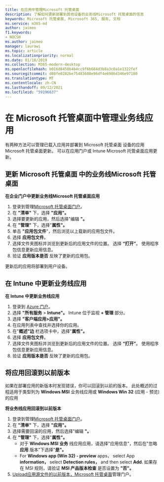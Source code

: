 ```yaml
---
title: 在应用中管理Microsoft 托管桌面
description: 了解如何更新部署到其他设备的业务线Microsoft 托管桌面的信息
keywords: Microsoft 托管桌面, Microsoft 365, 服务, 文档
ms.service: m365-md
author: jaimeo
f1.keywords:
- NOCSH
ms.author: jaimeo
manager: laurawi
ms.topic: article
ms.localizationpriority: normal
ms.date: 01/18/2019
ms.collection: M365-modern-desktop
ms.openlocfilehash: b016d8458b4b4cc9f6b684d3b8a3c0a1e1322fef
ms.sourcegitcommit: d08fe0282be75483608e96df4e6986d346e97180
ms.translationtype: MT
ms.contentlocale: zh-CN
ms.lasthandoff: 09/12/2021
ms.locfileid: "59196637"
---
```

# <a name="manage-line-of-business-apps-in-microsoft-managed-desktop"></a>在 Microsoft 托管桌面中管理业务线应用

<!--Application management -->

有两种方法可以管理已载入应用并部署到 Microsoft 托管桌面 设备的应用Microsoft 托管桌面更新。 可以在应用门户或 Intune Microsoft 托管桌面应用更新。 

<span id="update-app-mmd" />

## <a name="update-line-of-business-apps-in-microsoft-managed-desktop"></a>更新 Microsoft 托管桌面 中的业务线Microsoft 托管桌面

**在企业门户中更新业务线Microsoft 托管桌面应用**
1. 登录到管理[Microsoft 托管桌面门户](https://aka.ms/mmdportal)。
2. 在 **"清单"** 下，选择 **"应用"。**  
3. 选择要更新的应用，然后选择"编辑 **"。**
4. 在 **"管理"** 下，选择"**属性"。** 
5. 单击 **"应用包文件**"，然后浏览以上载新的应用包文件。
6. 选择 **应用包文件**。
7. 选择文件夹图标并浏览到更新后的应用文件的位置。 选择 **“打开”**。 使用程序包信息更新应用信息。
8. 验证 **应用版本是否** 反映了更新的应用包。 

更新后的应用将部署到用户设备。

<span id="update-app-intune" />

## <a name="update-line-of-business-apps-in-intune"></a>在 Intune 中更新业务线应用

**在 Intune 中更新业务线应用**
1. 登录到 [Azure 门户](https://portal.azure.com)。
2. 选择 **"所有服务**  >  **Intune"。** Intune 位于监视 **+ 管理** 部分。
3. 选择 **"客户端应用>应用"。**
4. 在应用列表中查找并选择你的应用。
5. 在"**概述"边** 栏选项卡中，选择"**属性"。**
6. 选择 **应用包文件**。
7. 选择文件夹图标并浏览到更新后的应用文件的位置。 选择 **“打开”**。 使用程序包信息更新应用信息。
8. 验证 **应用版本是否** 反映了更新的应用包。

<span id="roll-back-app-mmd" />

## <a name="roll-back-an-app-to-a-previous-version"></a>将应用回滚到以前版本

如果在部署应用的新版本时发现错误，你可以回滚到以前的版本。 此处概述的过程适用于类型列为 **Windows MSI** 业务线应用或 **Windows Win 32** (应用 - 预览) 的应用

**将业务线应用回滚到以前版本**

1. 登录到管理[Microsoft 托管桌面门户](https://aka.ms/mmdportal)。
2. 在 **"清单"** 下，选择 **"应用"。**  
3. 选择需要回滚的应用，然后选择"编辑 **"。**
4. 在 **"管理"** 下，选择"**属性"。** 
    - 对于 **Windows MSI 业务** 线应用应用，请选择"应用信息"，然后在"忽略 **应用** 版本"下选择"**是"。**
    - For **Windows app (Win 32) - preview** apps， select App **information，** select **Detection rules，** and then select **Add**. 
    如果存在 MSI 规则，请验证 **MSI 产品版本检查** 是否设置为 **"否"。**
5. [Upload应用源文件的以前版本，Microsoft 托管桌面](../get-started/deploy-apps.md)管理门户。  

